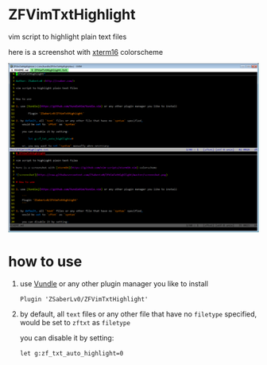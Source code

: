 # ZFVimTxtHighlight

vim script to highlight plain text files

here is a screenshot with [xterm16](https://github.com/vim-scripts/xterm16.vim) colorscheme

![screenshot](https://raw.githubusercontent.com/ZSaberLv0/ZFVimTxtHighlight/master/screenshot.png)

# how to use

1. use [Vundle](https://github.com/VundleVim/Vundle.vim) or any other plugin manager you like to install

    ```
    Plugin 'ZSaberLv0/ZFVimTxtHighlight'
    ```

1. by default, all `text` files or any other file that have no `filetype` specified,
    would be set to `zftxt` as `filetype`

    you can disable it by setting:

    ```
    let g:zf_txt_auto_highlight=0
    ```

